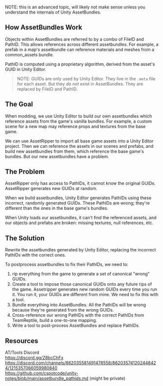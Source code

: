 NOTE: this is an advanced topic, will likely not make sense unless you understand
the internals of Unity AssetBundles.

## How AssetBundles Work

Objects within AssetBundles are referred to by a combo of FileID and PathID. This allows references across different assetbundles.
For example, a prefab in a map's assetbundle can reference materials and meshes from a common_assets bundle.

PathID is computed using a proprietary algorithm, derived from the asset's GUID in Unity Editor.

> NOTE: GUIDs are only used by Unity Editor. They live in the `.meta` file for each asset. But they *do not* exist in AssetBundles. They are replaced by FileID and PathID.

## The Goal

When modding, we use Unity Editor to build our own assetbundles which reference assets from the game's vanilla bundles.
For example, a custom scene for a new map may reference props and textures from the base game.

We can use AssetRipper to import all base game assets into a Unity Editor project. Then we can reference the assets in our
scenes and prefabs, and build new assetbundles from them, which reference the base game's bundles. But our new
assetbundles have a problem.

## The Problem

AssetRipper only has access to PathIDs, it cannot know the original GUIDs. AssetRipper generates new GUIDs at random.

When we build assetbundles, Unity Editor generates PathIDs using these incorrect, randomly generated GUIDs.
These PathIDs are wrong; they're different than the ones in the base game's bundles.

When Unity loads our assetbundles, it can't find the referenced assets, and our objects and prefabs are broken:
missing textures, null references, etc.

## The Solution

Rewrite the assetbundles generated by Unity Editor, replacing the incorrect PathIDs with the correct ones.

To postprocess assetbundles to fix their PathIDs, we need to:

1. rip everything from the game to generate a set of canonical "wrong" GUIDs.
2. Create a tool to impose those canonical GUIDs onto any future rips of the game.  Assetripper generates new random GUIDs every time you run it.  You run it, your GUIDs are different from mine.  We need to fix this with a tool.
3. Bundle everything into AssetBundles.  All the PathIDs will be wrong because they're generated from the wrong GUIDs.
4. Cross-reference our wrong PathIDs with the correct PathIDs from TeamReptile, build a one-to-one mapping.
5. Write a tool to post-process AssetBundles and replace PathIDs.

[//]: # (6. Integrate this tool with mapstation, so every time you press F5, the assetbundles spat out by unity are automatically post-processed)

## Resources

AT/Tools⁠ Discord  
https://discord.gg/Z8bcChFx  
https://discord.com/channels/862035581491478558/862035741202448424/1215357066059980840  
https://github.com/cspotcode/unity-notes/blob/main/assetbundle_pathids.md (might be private)  
